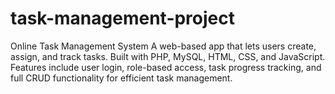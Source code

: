 # task-management-project
Online Task Management System A web-based app that lets users create, assign, and track tasks. Built with PHP, MySQL, HTML, CSS, and JavaScript. Features include user login, role-based access, task progress tracking, and full CRUD functionality for efficient task management.
